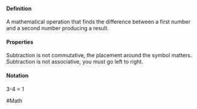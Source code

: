 #### Definition
A mathematical operation that finds the difference between a first number and a second number producing a result.

#### Properties
Subtraction is not commutative, the placement around the symbol matters.
Subtraction is not associative, you must go left to right.

#### Notation
3-4 = 1

#Math